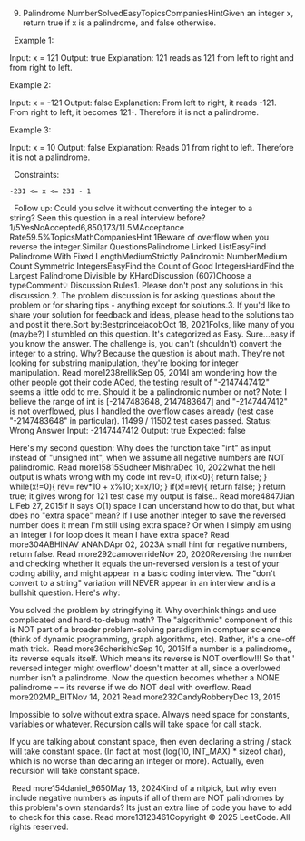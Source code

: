 9. Palindrome NumberSolvedEasyTopicsCompaniesHintGiven an integer x, return true if x is a palindrome, and false otherwise.

 
Example 1:

Input: x = 121
Output: true
Explanation: 121 reads as 121 from left to right and from right to left.


Example 2:

Input: x = -121
Output: false
Explanation: From left to right, it reads -121. From right to left, it becomes 121-. Therefore it is not a palindrome.


Example 3:

Input: x = 10
Output: false
Explanation: Reads 01 from right to left. Therefore it is not a palindrome.


 
Constraints:


	-231 <= x <= 231 - 1


 
Follow up: Could you solve it without converting the integer to a string? Seen this question in a real interview before?1/5YesNoAccepted6,850,173/11.5MAcceptance Rate59.5%TopicsMathCompaniesHint 1Beware of overflow when you reverse the integer.Similar QuestionsPalindrome Linked ListEasyFind Palindrome With Fixed LengthMediumStrictly Palindromic NumberMedium  Count Symmetric IntegersEasyFind the Count of Good IntegersHardFind the Largest Palindrome Divisible by KHardDiscussion (607)Choose a typeComment💡 Discussion Rules1. Please don't post any solutions in this discussion.2. The problem discussion is for asking questions about the problem or for sharing tips - anything except for solutions.3. If you'd like to share your solution for feedback and ideas, please head to the solutions tab and post it there.Sort by:BestprincejacobOct 18, 2021Folks, like many of you (maybe?) I stumbled on this question.  It's categorized as Easy.  Sure...easy if you know the answer.  The challenge is, you can't (shouldn't) convert the integer to a string.  Why?  Because the question is about math.
They're not looking for substring manipulation, they're looking for integer manipulation. Read more1238rellikSep 05, 2014I am wondering how the other people got their code ACed, the testing result of "-2147447412" seems a little odd to me. Should it be a palindromic number or not?
Note: I believe the range of int is [-2147483648, 2147483647] and "-2147447412" is not overflowed, plus I handled the overflow cases already (test case "-2147483648" in particular).
11499 / 11502 test cases passed.
Status: Wrong Answer
Input:	-2147447412
Output:	true
Expected:	false

Here's my second question:
Why does the function take "int" as input instead of "unsigned int", when we assume all negative numbers are NOT palindromic. Read more15815Sudheer MishraDec 10, 2022what the hell output is whats wrong with my code
int rev=0;
if(x<0){
return false;
}
while(x!=0){
rev= rev*10 + x%10;
x=x/10;
}
if(x!=rev){
return false;
}
return true;
it gives wrong for 121 test case my output is false.. Read more4847Jian LiFeb 27, 2015If it says O(1) space I can understand how to do that, but what does no "extra space" mean? If I use another integer to save the reversed number does it mean I'm still using extra space? Or when I simply am using an integer i for loop does it mean I have extra space? Read more304ABHINAV ANANDApr 02, 2023A small hint for negative numbers, return false. Read more292camoverrideNov 20, 2020Reversing the number and checking whether it equals the un-reversed version is a test of your coding ability, and might appear in a basic coding interview. The "don't convert to a string" variation will NEVER appear in an interview and is a bullshit question. Here's why:

You solved the problem by stringifying it. Why overthink things and use complicated and hard-to-debug math?
The "algorithmic" component of this is NOT part of a broader problem-solving paradigm in comptuer science (think of dynamic programming, graph algorithms, etc). Rather, it's a one-off math trick.
 Read more36cherishlcSep 10, 2015If a number is a palindrome,,  its reverse equals itself.
Which means its reverse is NOT overflow!!!
So that ' reversed integer might overflow'  doesn't matter at all, since a overlowed number isn't a palindrome.
Now the question becomes whether a NONE palindrome  == its reverse if we do NOT deal with overflow. Read more202MR_BITNov 14, 2021 Read more232CandyRobberyDec 13, 2015

Impossible to solve without extra space. Always need space for constants, variables or whatever. Recursion calls will take space for call stack.


If you are talking about constant space, then even declaring a string / stack will take constant space. (In fact at most (log(10, INT_MAX) * sizeof char), which is no worse than declaring an integer or more). Actually, even recursion will take constant space.

 Read more154daniel_9650May 13, 2024Kind of a nitpick, but why even include negative numbers as inputs if all of them are NOT palindromes by this problem's own standards? Its just an extra line of code you have to add to check for this case. Read more13123461Copyright © 2025 LeetCode. All rights reserved.
